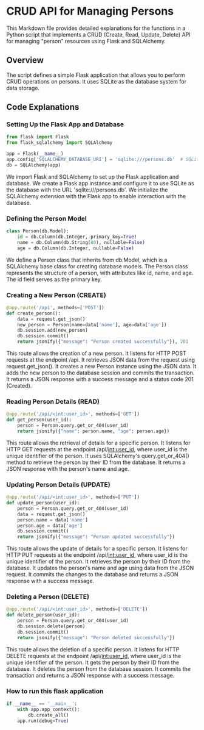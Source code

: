 # CRUD API for Managing Persons

This Markdown file provides detailed explanations for the functions in a Python script that implements a CRUD (Create, Read, Update, Delete) API for managing "person" resources using Flask and SQLAlchemy.

## Overview

The script defines a simple Flask application that allows you to perform CRUD operations on persons. It uses SQLite as the database system for data storage.

## Code Explanations

### Setting Up the Flask App and Database

```python
from flask import Flask
from flask_sqlalchemy import SQLAlchemy

app = Flask(__name__)
app.config['SQLALCHEMY_DATABASE_URI'] = 'sqlite:///persons.db'  # SQLite database
db = SQLAlchemy(app)
```
We import Flask and SQLAlchemy to set up the Flask application and database.
We create a Flask app instance and configure it to use SQLite as the database with the URL 'sqlite:///persons.db'.
We initialize the SQLAlchemy extension with the Flask app to enable interaction with the database.

### Defining the Person Model
```python
class Person(db.Model):
    id = db.Column(db.Integer, primary_key=True)
    name = db.Column(db.String(80), nullable=False)
    age = db.Column(db.Integer, nullable=False)
```
We define a Person class that inherits from db.Model, which is a SQLAlchemy base class for creating database models.
The Person class represents the structure of a person, with attributes like id, name, and age. The id field serves as the primary key.

### Creating a New Person (CREATE)

```python
@app.route('/api', methods=['POST'])
def create_person():
    data = request.get_json()
    new_person = Person(name=data['name'], age=data['age'])
    db.session.add(new_person)
    db.session.commit()
    return jsonify({"message": "Person created successfully"}), 201
```
This route allows the creation of a new person.
It listens for HTTP POST requests at the endpoint /api.
It retrieves JSON data from the request using request.get_json().
It creates a new Person instance using the JSON data.
It adds the new person to the database session and commits the transaction.
It returns a JSON response with a success message and a status code 201 (Created).

### Reading Person Details (READ)

```python
@app.route('/api/<int:user_id>', methods=['GET'])
def get_person(user_id):
    person = Person.query.get_or_404(user_id)
    return jsonify({"name": person.name, "age": person.age})
```
This route allows the retrieval of details for a specific person.
It listens for HTTP GET requests at the endpoint /api/<int:user_id>, where user_id is the unique identifier of the person.
It uses SQLAlchemy's query.get_or_404() method to retrieve the person by their ID from the database.
It returns a JSON response with the person's name and age.

### Updating Person Details (UPDATE)

```python
@app.route('/api/<int:user_id>', methods=['PUT'])
def update_person(user_id):
    person = Person.query.get_or_404(user_id)
    data = request.get_json()
    person.name = data['name']
    person.age = data['age']
    db.session.commit()
    return jsonify({"message": "Person updated successfully"})

```
This route allows the update of details for a specific person.
It listens for HTTP PUT requests at the endpoint /api/<int:user_id>, where user_id is the unique identifier of the person.
It retrieves the person by their ID from the database.
It updates the person's name and age using data from the JSON request.
It commits the changes to the database and returns a JSON response with a success message.

### Deleting a Person (DELETE)

```python
@app.route('/api/<int:user_id>', methods=['DELETE'])
def delete_person(user_id):
    person = Person.query.get_or_404(user_id)
    db.session.delete(person)
    db.session.commit()
    return jsonify({"message": "Person deleted successfully"})
```
This route allows the deletion of a specific person.
It listens for HTTP DELETE requests at the endpoint /api/<int:user_id>, where user_id is the unique identifier of the person.
It gets the person by their ID from the database.
It deletes the person from the database session.
It commits the transaction and returns a JSON response with a success message.

### How to run this flask application

```python
if __name__ == '__main__':
    with app.app_context():
        db.create_all()
    app.run(debug=True)
```




